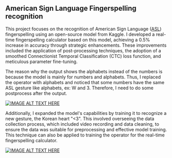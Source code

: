 ## American Sign Language Fingerspelling recognition


This project focuses on the recognition of American Sign Language ([ASL](https://www.kaggle.com/competitions/asl-fingerspelling)) fingerspelling using an open-source model from Kaggle. I developed a real-time fingerspelling calculator based on this model, achieving a 0.5% increase in accuracy through strategic enhancements. These improvements included the application of post-processing techniques, the adoption of a smoothed Connectionist Temporal Classification (CTC) loss function, and meticulous parameter fine-tuning.

The reason why the output shows the alphabets instead of the numbers is because the model is mainly for numbers and alphabets. Thus, I replaced the operator with alphabets and noticed that some numbers have the same ASL gesture like alphabets, ex: W and 3. Therefore, I need to do some postprocess after the output. 

[![IMAGE ALT TEXT HERE](https://img.youtube.com/vi/IwV3-jW15I4/0.jpg)](https://www.youtube.com/watch?v=IwV3-jW15I4)

Additionally, I expanded the model's capabilities by training it to recognize a new gesture, the Korean heart "<3". This involved overseeing the data collection process, which included video recording and data cleaning, to ensure the data was suitable for preprocessing and effective model training. This technique can also be applied to training the operator for the real-time fingerspelling calculator.

[![IMAGE ALT TEXT HERE](https://img.youtube.com/vi/kSwtB9MyStY/0.jpg)](https://www.youtube.com/watch?v=kSwtB9MyStY)





